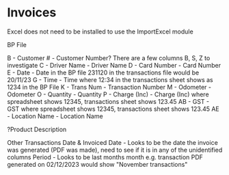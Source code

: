 # Invoices

Excel does not need to be installed to use the ImportExcel module

BP File

B - Customer # - Customer Number? There are a few columns B, S, Z to investigate
C - Driver Name - Driver Name
D - Card Number - Card Number
E - Date - Date in the BP file 231120 in the transactions file would be 20/11/23
G - Time - Time where 12:34 in the transactions sheet shows as 1234 in the BP File
K - Trans Num - Transaction Number
M - Odometer - Odometer
O - Quantity - Quantity
P - Charge (Inc) - Charge (Inc) where spreadsheet shows 12345, transactions sheet shows 123.45
AB - GST - GST where spreadsheet shows 12345, transactions sheet shows 123.45
AE - Location Name - Location Name

?Product Description

Other
Transactions
Date & Invoiced Date - Looks to be the date the invoice was generated (PDF was made), need to see if it is in any of the unidentified columns
Period - Looks to be last months month e.g. transaction PDF generated on 02/12/2023 would show "November transactions"